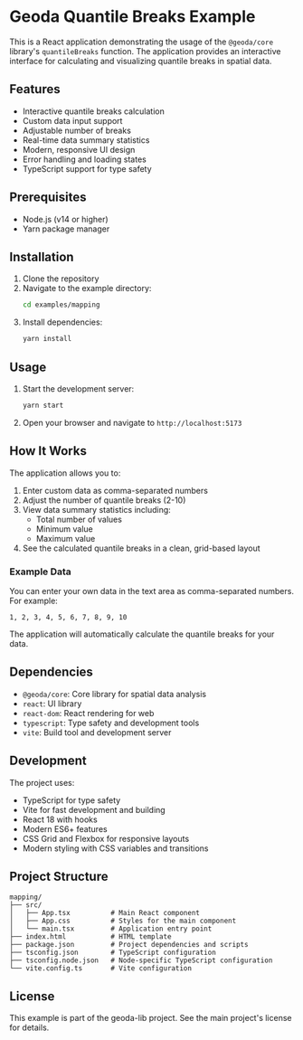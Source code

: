 # Geoda Quantile Breaks Example

This is a React application demonstrating the usage of the `@geoda/core` library's `quantileBreaks` function. The application provides an interactive interface for calculating and visualizing quantile breaks in spatial data.

## Features

- Interactive quantile breaks calculation
- Custom data input support
- Adjustable number of breaks
- Real-time data summary statistics
- Modern, responsive UI design
- Error handling and loading states
- TypeScript support for type safety

## Prerequisites

- Node.js (v14 or higher)
- Yarn package manager

## Installation

1. Clone the repository
2. Navigate to the example directory:
   ```bash
   cd examples/mapping
   ```
3. Install dependencies:
   ```bash
   yarn install
   ```

## Usage

1. Start the development server:
   ```bash
   yarn start
   ```
2. Open your browser and navigate to `http://localhost:5173`

## How It Works

The application allows you to:

1. Enter custom data as comma-separated numbers
2. Adjust the number of quantile breaks (2-10)
3. View data summary statistics including:
   - Total number of values
   - Minimum value
   - Maximum value
4. See the calculated quantile breaks in a clean, grid-based layout

### Example Data

You can enter your own data in the text area as comma-separated numbers. For example:
```
1, 2, 3, 4, 5, 6, 7, 8, 9, 10
```

The application will automatically calculate the quantile breaks for your data.

## Dependencies

- `@geoda/core`: Core library for spatial data analysis
- `react`: UI library
- `react-dom`: React rendering for web
- `typescript`: Type safety and development tools
- `vite`: Build tool and development server

## Development

The project uses:

- TypeScript for type safety
- Vite for fast development and building
- React 18 with hooks
- Modern ES6+ features
- CSS Grid and Flexbox for responsive layouts
- Modern styling with CSS variables and transitions

## Project Structure

```
mapping/
├── src/
│   ├── App.tsx          # Main React component
│   ├── App.css          # Styles for the main component
│   └── main.tsx         # Application entry point
├── index.html           # HTML template
├── package.json         # Project dependencies and scripts
├── tsconfig.json        # TypeScript configuration
├── tsconfig.node.json   # Node-specific TypeScript configuration
└── vite.config.ts       # Vite configuration
```

## License

This example is part of the geoda-lib project. See the main project's license for details.
